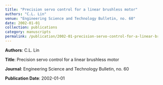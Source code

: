 ```yaml
---
title: "Precision servo control for a linear brushless motor"
authors: "C.L. Lin"
venue: "Engineering Science and Technology Bulletin, no. 60"
date: 2002-01-01
collection: publications
category: manuscripts
permalink: /publication/2002-01-precision-servo-control-for-a-linear-brushless-motor
---
```


**Authors**: C.L. Lin

**Title**: Precision servo control for a linear brushless motor

**Journal**: Engineering Science and Technology Bulletin, no. 60

**Publication Date**: 2002-01-01
